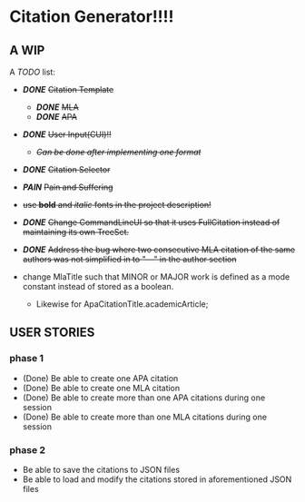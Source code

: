 # Citation Generator!!!!

## A WIP

A *TODO* list:

- ***DONE*** ~~Citation Template~~
    - ***DONE*** ~~MLA~~
    - ***DONE*** ~~APA~~
- ***DONE*** ~~User Input(CUI)!!~~
    - ~~*Can be done after implementing one format*~~
- ***DONE*** ~~Citation Selector~~
- ***PAIN*** ~~Pain and Suffering~~
- ~~use **bold** and *italic* fonts in the project description!~~

- ***DONE*** ~~Change CommandLineUI so that it uses FullCitation instead of maintaining its own TreeSet.~~
- ***DONE*** ~~Address the bug where two consecutive MLA citation of the same authors was not simplified in to "—"
  in the author section~~
- change MlaTitle such that MINOR or MAJOR work is defined as a mode constant instead of stored as a boolean.
  - Likewise for ApaCitationTitle.academicArticle;

## USER STORIES
### phase 1
- (Done) Be able to create one APA citation
- (Done) Be able to create one MLA citation
- (Done) Be able to create more than one APA citations during one session
- (Done) Be able to create more than one MLA citations during one session

### phase 2
- Be able to save the citations to JSON files
- Be able to load and modify the citations stored in aforementioned JSON files
